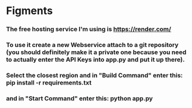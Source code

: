 # Figments
### The free hosting service I'm using is https://render.com/
### To use it create a new Webservice attach to a git repository (you should definitely make it a private one because you need to actually enter the API Keys into app.py and put it up there).
### Select the closest region and in "Build Command" enter this: pip install -r requirements.txt
### and in "Start Command" enter this: python app.py
